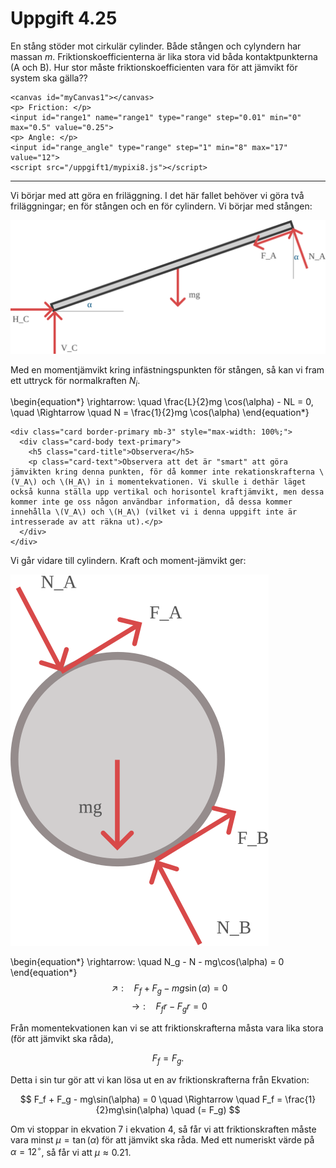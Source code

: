
# Uppgift 4.25

En stång stöder mot cirkulär cylinder. Både stången och cylyndern har massan $m$. Friktionskoefficienterna är lika stora vid båda kontaktpunkterna (A och B). Hur stor måste friktionskoefficienten vara för att jämvikt för system ska gälla??

~~~
<canvas id="myCanvas1"></canvas>
<p> Friction: </p>
<input id="range1" name="range1" type="range" step="0.01" min="0" max="0.5" value="0.25">
<p> Angle: </p>
<input id="range_angle" type="range" step="1" min="8" max="17" value="12">
<script src="/uppgift1/mypixi8.js"></script>
~~~

---

Vi börjar med att göra en friläggning. I det här fallet behöver vi göra två friläggningar; en för stången och en för cylindern. Vi börjar med stången:

![image info](/assets/inkscape_raw3.svg)

Med en momentjämvikt kring infästningspunkten för stången, så kan vi fram ett uttryck för normalkraften $N_i$. 

\begin{equation*}
\rightarrow: \quad \frac{L}{2}mg \cos(\alpha) - NL = 0, \quad \Rightarrow \quad N = \frac{1}{2}mg \cos(\alpha)
\end{equation*}

~~~
<div class="card border-primary mb-3" style="max-width: 100%;">
  <div class="card-body text-primary">
    <h5 class="card-title">Observera</h5>
    <p class="card-text">Observera att det är "smart" att göra jämvikten kring denna punkten, för då kommer inte rekationskrafterna \(V_A\) och \(H_A\) in i momentekvationen. Vi skulle i dethär läget också kunna ställa upp vertikal och horisontel kraftjämvikt, men dessa kommer inte ge oss någon användbar information, då dessa kommer innehålla \(V_A\) och \(H_A\) (vilket vi i denna uppgift inte är intresserade av att räkna ut).</p>
  </div>
</div>
~~~

Vi går vidare till cylindern. Kraft och moment-jämvikt ger:

![image info](/assets/inkscape_raw.svg)

\begin{equation*}
\rightarrow: \quad N_g - N - mg\cos(\alpha) = 0
\end{equation*}
$$
\nearrow: \quad F_f + F_g - mg\sin(\alpha) = 0
$$
$$
\rightarrow: \quad F_f r - F_g r = 0
$$

Från momentekvationen kan vi se att friktionskrafterna måsta vara lika stora (för att jämvikt ska råda),

$$
F_f = F_g.
$$

Detta i sin tur gör att vi kan lösa ut en av friktionskrafterna från Ekvation:

$$
F_f + F_g - mg\sin(\alpha) = 0 \quad \Rightarrow \quad F_f = \frac{1}{2}mg\sin(\alpha) \quad (= F_g)
$$

Om vi stoppar in ekvation 7 i ekvation 4, så får vi att friktionskraften måste vara minst $\mu = \tan(\alpha)$ för att jämvikt ska råda. Med ett numeriskt värde på $\alpha=12^\circ$, så får vi att $\mu \approx 0.21$.

